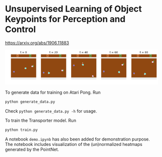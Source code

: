 # Unsupervised Learning of Object Keypoints for Perception and Control

https://arxiv.org/abs/1906.11883

![timesteps figure](assets/timesteps.png)



To generate data for training on Atari Pong. Run 

```python
python generate_data.py
```

Check `python generate_data.py -h` for usage.

To train the Transporter model. Run 

```python
python train.py
```

A notebook `demo.ipynb` has also been added for demonstration purpose. The notebook includes visualization of
the (un)normalized heatmaps generated by the PointNet.